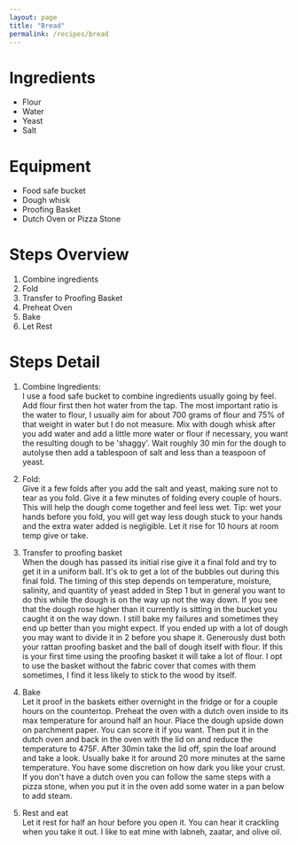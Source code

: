 ```yaml
---
layout: page
title: "Bread"
permalink: /recipes/bread
---
```


# Ingredients
- Flour
- Water
- Yeast
- Salt

# Equipment
- Food safe bucket
- Dough whisk
- Proofing Basket
- Dutch Oven or Pizza Stone

# Steps Overview
1. Combine ingredients
2. Fold
3. Transfer to Proofing Basket
4. Preheat Oven
5. Bake
6. Let Rest

# Steps Detail
1. Combine Ingredients: \
I use a food safe bucket to combine ingredients usually going by feel. Add flour first then hot water from the tap. The most important ratio is the water to flour, I usually aim for about 700 grams of flour and 75% of that weight in water but I do not measure. Mix with dough whisk after you add water and add a little more water or flour if necessary, you want the resulting dough to be 'shaggy'. Wait roughly 30 min for the dough to autolyse then add a tablespoon of salt and less than a teaspoon of yeast.

2. Fold: \
Give it a few folds after you add the salt and yeast, making sure not to tear as you fold. Give it a few minutes of folding every couple of hours. This will help the dough come together and feel less wet. Tip: wet your hands before you fold, you will get way less dough stuck to your hands and the extra water added is negligible. Let it rise for 10 hours at room temp give or take.

3. Transfer to proofing basket \
When the dough has passed its initial rise give it a final fold and try to get it in a uniform ball. It's ok to get a lot of the bubbles out during this final fold. The timing of this step depends on temperature, moisture, salinity, and quantity of yeast added in Step 1 but in general you want to do this while the dough is on the way up not the way down. If you see that the dough rose higher than it currently is sitting in the bucket you caught it on the way down. I still bake my failures and sometimes they end up better than you might expect. If you ended up with a lot of dough you may want to divide it in 2 before you shape it. Generously dust both your rattan proofing basket and the ball of dough itself with flour. If this is your first time using the proofing basket it will take a lot of flour. I opt to use the basket without the fabric cover that comes with them sometimes, I find it less likely to stick to the wood by itself.

4. Bake \
Let it proof in the baskets either overnight in the fridge or for a couple hours on the countertop. Preheat the oven with a dutch oven inside to its max temperature for around half an hour. Place the dough upside down on parchment paper. You can score it if you want. Then put it in the dutch oven and back in the oven with the lid on and reduce the temperature to 475F. After 30min take the lid off, spin the loaf around and take a look. Usually bake it for around 20 more minutes at the same temperature. You have some discretion on how dark you like your crust. If you don't have a dutch oven you can follow the same steps with a pizza stone, when you put it in the oven add some water in a pan below to add steam.

6. Rest and eat \
Let it rest for half an hour before you open it. You can hear it crackling when you take it out. I like to eat mine with labneh, zaatar, and olive oil.


